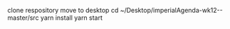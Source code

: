 clone respository
move to desktop
cd ~/Desktop/imperialAgenda-wk12--master/src
yarn install
yarn start
